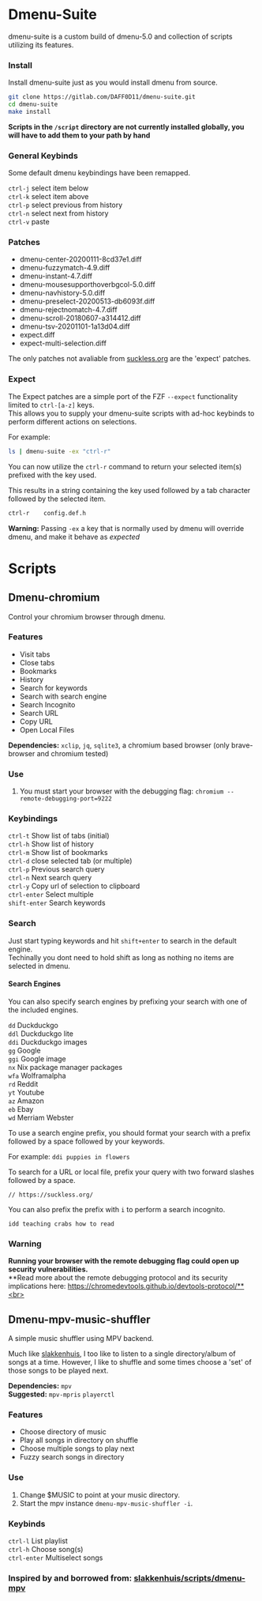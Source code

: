 # Dmenu-Suite

dmenu-suite is a custom build of dmenu-5.0 and collection of scripts utilizing its features.

### Install

Install dmenu-suite just as you would install dmenu from source.

``` bash
git clone https://gitlab.com/DAFF0D11/dmenu-suite.git
cd dmenu-suite
make install
```

**Scripts in the ``/script`` directory are not currently installed globally, you will have to add them to your path by hand**

### General Keybinds

Some default dmenu keybindings have been remapped.

`ctrl-j` select item below<br>
`ctrl-k` select item above<br>
`ctrl-p` select previous from history<br>
`ctrl-n` select next from history<br>
`ctrl-v` paste<br>

### Patches

- dmenu-center-20200111-8cd37e1.diff
- dmenu-fuzzymatch-4.9.diff
- dmenu-instant-4.7.diff
- dmenu-mousesupporthoverbgcol-5.0.diff
- dmenu-navhistory-5.0.diff
- dmenu-preselect-20200513-db6093f.diff
- dmenu-rejectnomatch-4.7.diff
- dmenu-scroll-20180607-a314412.diff
- dmenu-tsv-20201101-1a13d04.diff
- expect.diff
- expect-multi-selection.diff

The only patches not avaliable from [suckless.org](https://tools.suckless.org/dmenu/patches/) are the 'expect' patches.<br>

### Expect

The Expect patches are a simple port of the FZF `--expect` functionality limited to `ctrl-[a-z]` keys.<br>
This allows you to supply your dmenu-suite scripts with ad-hoc keybinds to perform different actions on selections.

For example:

``` bash
ls | dmenu-suite -ex "ctrl-r"
```

You can now utilize the `ctrl-r` command to return your selected item(s) prefixed with the key used.<br>

This results in a string containing the key used followed by a tab character followed by the selected item.

``` bash 
ctrl-r    config.def.h
```

**Warning:** Passing ``-ex`` a key that is normally used by dmenu will override dmenu, and make it behave as *expected*

# Scripts

## Dmenu-chromium

Control your chromium browser through dmenu.

### Features

- Visit tabs
- Close tabs
- Bookmarks
- History
- Search for keywords
- Search with search engine
- Search Incognito
- Search URL
- Copy URL
- Open Local Files

**Dependencies:** `xclip`, `jq`, `sqlite3`, a chromium based browser (only brave-browser and chromium tested)<br>

### Use 
1. You must start your browser with the debugging flag: `chromium --remote-debugging-port=9222`

### Keybindings

`ctrl-t` Show list of tabs (initial)<br>
`ctrl-h` Show list of history<br>
`ctrl-m` Show list of bookmarks<br>
`ctrl-d` close selected tab (or multiple)<br>
`ctrl-p` Previous search query<br>
`ctrl-n` Next search query<br>
`ctrl-y` Copy url of selection to clipboard<br>
`ctrl-enter` Select multiple <br>
`shift-enter` Search keywords<br>

### Search

Just start typing keywords and hit `shift+enter` to search in the default engine.<br>
Techinally you dont need to hold shift as long as nothing no items are selected in dmenu.<br>

#### Search Engines

You can also specify search engines by prefixing your search with one of the included engines.<br>

`dd`  Duckduckgo<br>
`ddl` Duckduckgo lite<br>
`ddi` Duckduckgo images<br>
`gg`  Google<br>
`ggi` Google image<br>
`nx`  Nix package manager packages<br>
`wfa` Wolframalpha<br>
`rd`  Reddit<br>
`yt`  Youtube<br>
`az`  Amazon<br>
`eb`  Ebay<br>
`wd`  Merriam Webster<br>

To use a search engine prefix, you should format your search with a prefix followed by a space followed by your keywords.

For example: `ddi puppies in flowers`

To search for a URL or local file, prefix your query with two forward slashes followed by a space.

`// https://suckless.org/`

You can also prefix the prefix with `i` to perform a search incognito.

`idd teaching crabs how to read`
    
### **Warning**
**Running your browser with the remote debugging flag could open up security vulnerabilities.**<br>
**Read more about the remote debugging protocol and its security implications here: https://chromedevtools.github.io/devtools-protocol/**<br>

## Dmenu-mpv-music-shuffler

A simple music shuffler using MPV backend.

Much like [slakkenhuis](https://github.com/slakkenhuis), I too like to listen to a single directory/album of songs at a time.
However, I like to shuffle and some times choose a 'set' of those songs to be played next.

**Dependencies:** `mpv`<br>
**Suggested:** `mpv-mpris` `playerctl`

### Features
- Choose directory of music
- Play all songs in directory on shuffle
- Choose multiple songs to play next
- Fuzzy search songs in directory

### Use
1. Change $MUSIC to point at your music directory.<br>
2. Start the mpv instance `dmenu-mpv-music-shuffler -i`.<br>

### Keybinds
`ctrl-l` List playlist<br>
`ctrl-h` Choose song(s)<br>
`ctrl-enter` Multiselect songs<br>

### Inspired by and borrowed from: [slakkenhuis/scripts/dmenu-mpv](https://github.com/slakkenhuis/scripts/blob/master/dmenu-mpv)
